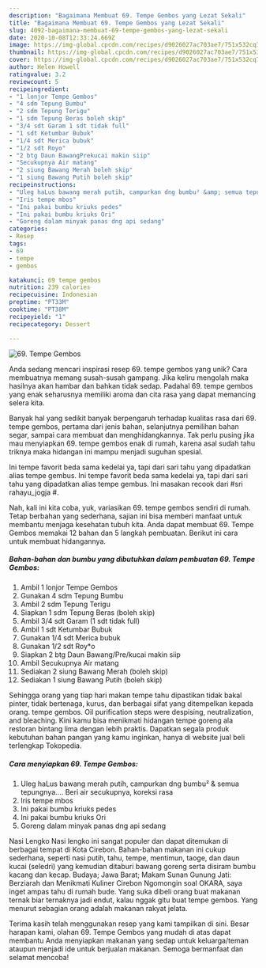 ```yaml
---
description: "Bagaimana Membuat 69. Tempe Gembos yang Lezat Sekali"
title: "Bagaimana Membuat 69. Tempe Gembos yang Lezat Sekali"
slug: 4092-bagaimana-membuat-69-tempe-gembos-yang-lezat-sekali
date: 2020-10-08T12:33:24.669Z
image: https://img-global.cpcdn.com/recipes/d9026027ac703ae7/751x532cq70/69-tempe-gembos-foto-resep-utama.jpg
thumbnail: https://img-global.cpcdn.com/recipes/d9026027ac703ae7/751x532cq70/69-tempe-gembos-foto-resep-utama.jpg
cover: https://img-global.cpcdn.com/recipes/d9026027ac703ae7/751x532cq70/69-tempe-gembos-foto-resep-utama.jpg
author: Helen Howell
ratingvalue: 3.2
reviewcount: 5
recipeingredient:
- "1 lonjor Tempe Gembos"
- "4 sdm Tepung Bumbu"
- "2 sdm Tepung Terigu"
- "1 sdm Tepung Beras boleh skip"
- "3/4 sdt Garam 1 sdt tidak full"
- "1 sdt Ketumbar Bubuk"
- "1/4 sdt Merica bubuk"
- "1/2 sdt Royo"
- "2 btg Daun BawangPrekucai makin siip"
- "Secukupnya Air matang"
- "2 siung Bawang Merah boleh skip"
- "1 siung Bawang Putih boleh skip"
recipeinstructions:
- "Uleg haLus bawang merah putih, campurkan dng bumbu² &amp; semua tepungnya.... Beri air secukupnya, koreksi rasa"
- "Iris tempe mbos"
- "Ini pakai bumbu kriuks pedes"
- "Ini pakai bumbu kriuks Ori"
- "Goreng dalam minyak panas dng api sedang"
categories:
- Resep
tags:
- 69
- tempe
- gembos

katakunci: 69 tempe gembos 
nutrition: 239 calories
recipecuisine: Indonesian
preptime: "PT33M"
cooktime: "PT38M"
recipeyield: "1"
recipecategory: Dessert

---
```



![69. Tempe Gembos](https://img-global.cpcdn.com/recipes/d9026027ac703ae7/751x532cq70/69-tempe-gembos-foto-resep-utama.jpg)

Anda sedang mencari inspirasi resep 69. tempe gembos yang unik? Cara membuatnya memang susah-susah gampang. Jika keliru mengolah maka hasilnya akan hambar dan bahkan tidak sedap. Padahal 69. tempe gembos yang enak seharusnya memiliki aroma dan cita rasa yang dapat memancing selera kita.

Banyak hal yang sedikit banyak berpengaruh terhadap kualitas rasa dari 69. tempe gembos, pertama dari jenis bahan, selanjutnya pemilihan bahan segar, sampai cara membuat dan menghidangkannya. Tak perlu pusing jika mau menyiapkan 69. tempe gembos enak di rumah, karena asal sudah tahu triknya maka hidangan ini mampu menjadi suguhan spesial.

Ini tempe favorit beda sama kedelai ya, tapi dari sari tahu yang dipadatkan alias tempe gembus. Ini tempe favorit beda sama kedelai ya, tapi dari sari tahu yang dipadatkan alias tempe gembus. Ini masakan recook dari #sri rahayu_jogja #.


Nah, kali ini kita coba, yuk, variasikan 69. tempe gembos sendiri di rumah. Tetap berbahan yang sederhana, sajian ini bisa memberi manfaat untuk membantu menjaga kesehatan tubuh kita. Anda dapat membuat 69. Tempe Gembos memakai 12 bahan dan 5 langkah pembuatan. Berikut ini cara untuk membuat hidangannya.

<!--inarticleads1-->

##### Bahan-bahan dan bumbu yang dibutuhkan dalam pembuatan 69. Tempe Gembos:

1. Ambil 1 lonjor Tempe Gembos
1. Gunakan 4 sdm Tepung Bumbu
1. Ambil 2 sdm Tepung Terigu
1. Siapkan 1 sdm Tepung Beras (boleh skip)
1. Ambil 3/4 sdt Garam (1 sdt tidak full)
1. Ambil 1 sdt Ketumbar Bubuk
1. Gunakan 1/4 sdt Merica bubuk
1. Gunakan 1/2 sdt Roy*o
1. Siapkan 2 btg Daun Bawang/Pre/kucai makin siip
1. Ambil Secukupnya Air matang
1. Sediakan 2 siung Bawang Merah (boleh skip)
1. Sediakan 1 siung Bawang Putih (boleh skip)


Sehingga orang yang tiap hari makan tempe tahu dipastikan tidak bakal pinter, tidak bertenaga, kurus, dan berbagai sifat yang ditempelkan kepada orang. tempe gembos. Oil purification steps were despising, neutralization, and bleaching. Kini kamu bisa menikmati hidangan tempe goreng ala restoran bintang lima dengan lebih praktis. Dapatkan segala produk kebutuhan bahan pangan yang kamu inginkan, hanya di website jual beli terlengkap Tokopedia. 

<!--inarticleads2-->

##### Cara menyiapkan 69. Tempe Gembos:

1. Uleg haLus bawang merah putih, campurkan dng bumbu² &amp; semua tepungnya.... Beri air secukupnya, koreksi rasa
1. Iris tempe mbos
1. Ini pakai bumbu kriuks pedes
1. Ini pakai bumbu kriuks Ori
1. Goreng dalam minyak panas dng api sedang


Nasi Lengko Nasi lengko ini sangat populer dan dapat ditemukan di berbagai tempat di Kota Cirebon. Bahan-bahan makanan ini cukup sederhana, seperti nasi putih, tahu, tempe, mentimun, taoge, dan daun kucai (seledri) yang kemudian ditaburi bawang goreng serta disiram bumbu kacang dan kecap. Budaya; Jawa Barat; Makam Sunan Gunung Jati: Berziarah dan Menikmati Kuliner Cirebon Ngomongin soal OKARA, saya inget ampas tahu di rumah bude. Yang suka dibeli orang buat makanan ternak biar ternaknya jadi endut, kalau nggak gitu buat tempe gembos. Yang menurut sebagian orang adalah makanan rakyat jelata. 

Terima kasih telah menggunakan resep yang kami tampilkan di sini. Besar harapan kami, olahan 69. Tempe Gembos yang mudah di atas dapat membantu Anda menyiapkan makanan yang sedap untuk keluarga/teman ataupun menjadi ide untuk berjualan makanan. Semoga bermanfaat dan selamat mencoba!
